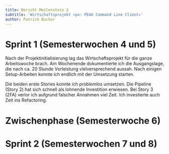 ```yaml
---
title: Bericht Meilenstein 2
subtitle: 'Wirtschaftsprojekt «px: PEAX Command Line Client»'
author: Patrick Bucher
---
```


# Sprint 1 (Semesterwochen 4 und 5)

Nach der Projektinitialisierung lag das Wirtschaftsprojekt für die ganze
Arbeitswoche brach. Am Wochenende dokumentierte ich die Ausgangslage, die nach
ca. 20 Stunde Vorleistung vielversprechend aussah. Nach einigen Setup-Arbeiten
konnte ich endlich mit der Umsetzung starten.

Die beiden erste Stories konnte ich problemlos umsetzen. Die Pipeline (Story 2)
hat sich schnell als lohnende Investition erwiesen. Bei Story 3 (2FA) verlor
ich aufgrund falscher Annahmen viel Zeit. Ich investierte auch Zeit ins
Refactoring.

# Zwischenphase (Semesterwoche 6)

# Sprint 2 (Semesterwochen 7 und 8)
